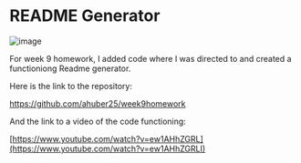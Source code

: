 # README Generator

![image](https://user-images.githubusercontent.com/104536689/189682735-87404a33-39a4-41d6-b684-15c1f3caad0b.png)

For week 9 homework, I added code where I was directed to and created a functioniong Readme generator.

Here is the link to the repository:

https://github.com/ahuber25/week9homework

And the link to a video of the code functioning:

[https://www.youtube.com/watch?v=ew1AHhZGRL](https://www.youtube.com/watch?v=ew1AHhZGRLI)
